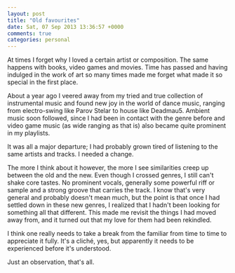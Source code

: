 ```yaml
---
layout: post
title: "Old favourites"
date: Sat, 07 Sep 2013 13:36:57 +0000
comments: true
categories: personal
---
```

At times I forget why I loved a certain artist or composition. The same happens
with books, video games and movies. Time has passed and having indulged in the
work of art so many times made me forget what made it so special in the first
place.

About a year ago I veered away from my tried and true collection of
instrumental music and found new joy in the world of dance music, ranging from
electro-swing like Parov Stelar to house like Deadmau5. Ambient music soon
followed, since I had been in contact with the genre before and video game
music (as wide ranging as that is) also became quite prominent in my playlists.

It was all a major departure; I had probably grown tired of listening to the
same artists and tracks. I needed a change.

The more I think about it however, the more I see similarities creep up between
the old and the new. Even though I crossed genres, I still can't shake core
tastes. No prominent vocals, generally some powerful riff or sample and
a strong groove that carries the track. I know that's very general and probably
doesn't mean much, but the point is that once I had settled down in these new
genres, I realized that I hadn't been looking for something all that different.
This made me revisit the things I had moved away from, and it turned out that
my love for them had been rekindled.

I think one really needs to take a break from the familiar from time to time to
appreciate it fully. It's a cliché, yes, but apparently it needs to be
experienced before it's understood.

Just an observation, that's all.

